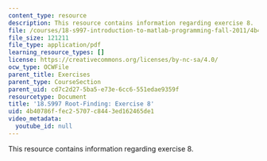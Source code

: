 ```yaml
---
content_type: resource
description: This resource contains information regarding exercise 8.
file: /courses/18-s997-introduction-to-matlab-programming-fall-2011/4b40786ffec25707c8443ed162465de1_MIT18_S997F11_Exercise_8.pdf
file_size: 121211
file_type: application/pdf
learning_resource_types: []
license: https://creativecommons.org/licenses/by-nc-sa/4.0/
ocw_type: OCWFile
parent_title: Exercises
parent_type: CourseSection
parent_uid: cd7c2d27-5ba5-e73e-6cc6-551edae9359f
resourcetype: Document
title: '18.S997 Root-Finding: Exercise 8'
uid: 4b40786f-fec2-5707-c844-3ed162465de1
video_metadata:
  youtube_id: null
---
```

This resource contains information regarding exercise 8.